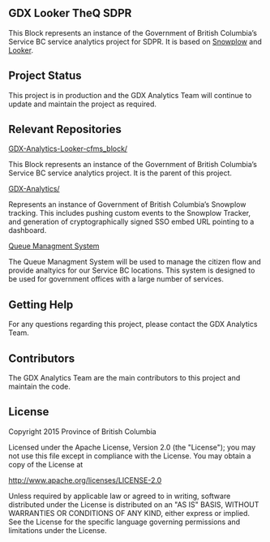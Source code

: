 ## GDX Looker TheQ SDPR

This Block represents an instance of the Government of British Columbia’s Service BC service analytics project for SDPR. It is based on [Snowplow](https://snowplowanalytics.com/) and [Looker](https://looker.com/).

## Project Status

This project is in production and the GDX Analytics Team will continue to update and maintain the project as required.

## Relevant Repositories
[GDX-Analytics-Looker-cfms_block/](https://github.com/bcgov/GDX-Analytics-Looker-cfms_block)

This Block represents an instance of the Government of British Columbia’s Service BC service analytics project. It is the parent of this project. 

[GDX-Analytics/](https://github.com/bcgov/GDX-Analytics/)

Represents an instance of Government of British Columbia’s Snowplow tracking. This includes pushing custom events to the Snowplow Tracker, and generation of cryptographically signed SSO embed URL pointing to a dashboard.

[Queue Managment System](https://github.com/bcgov/queue-management)

The Queue Managment System will be used to manage the citizen flow and provide analtyics for our Service BC locations. This system is designed to be used for government offices with a large number of services.

## Getting Help

For any questions regarding this project, please contact the GDX Analytics Team.

## Contributors

The GDX Analytics Team are the main contributors to this project and maintain the code.

## License

Copyright 2015 Province of British Columbia

Licensed under the Apache License, Version 2.0 (the "License");
you may not use this file except in compliance with the License.
You may obtain a copy of the License at

   http://www.apache.org/licenses/LICENSE-2.0

Unless required by applicable law or agreed to in writing, software
distributed under the License is distributed on an "AS IS" BASIS,
WITHOUT WARRANTIES OR CONDITIONS OF ANY KIND, either express or implied.
See the License for the specific language governing permissions and limitations under the License.

